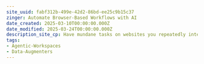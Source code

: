 ```yaml
---
site_uuid: fabf312b-499e-42d2-86bd-ee25c9b15c37
zinger: Automate Browser-Based Workflows with AI
date_created: 2025-03-10T00:00:00.000Z
date_modified: 2025-03-24T00:00:00.000Z
description_site_cp: Have mundane tasks on websites you repeatedly interact with? We can help
tags:
- Agentic-Workspaces
- Data-Augmenters
---
```



















































